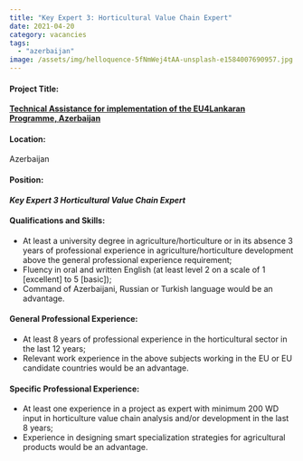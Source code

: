 ```yaml
---
title: "Key Expert 3: Horticultural Value Chain Expert"
date: 2021-04-20
category: vacancies
tags: 
  - "azerbaijan"
image: /assets/img/helloquence-5fNmWej4tAA-unsplash-e1584007690957.jpg
---
```

#### Project Title:

**[Technical Assistance for implementation of the EU4Lankaran Programme, Azerbaijan](https://epm.lv/shortlist-eu4lankaran-azerbaijan/)**

#### Location:

Azerbaijan

#### Position:

**_Key Expert 3 Horticultural Value Chain Expert_**

#### Qualifications and Skills:

- At least a university degree in agriculture/horticulture or in its absence 3 years of professional experience in agriculture/horticulture development above the general professional experience requirement;
- Fluency in oral and written English (at least level 2 on a scale of 1 \[excellent\] to 5 \[basic\]);
- Command of Azerbaijani, Russian or Turkish language would be an advantage.

#### General Professional Experience:

- At least 8 years of professional experience in the horticultural sector in the last 12 years;
- Relevant work experience in the above subjects working in the EU or EU candidate countries would be an advantage.

#### Specific Professional Experience:

- At least one experience in a project as expert with minimum 200 WD input in horticulture value chain analysis and/or development in the last 8 years;
- Experience in designing smart specialization strategies for agricultural products would be an advantage.
